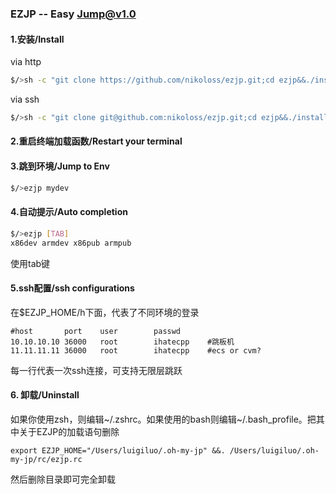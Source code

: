 ### EZJP -- Easy Jump@v1.0


#### 1.安装/Install
via http
```bash
$/>sh -c "git clone https://github.com/nikoloss/ezjp.git;cd ezjp&&./install.sh"
```
via ssh
```bash
$/>sh -c "git clone git@github.com:nikoloss/ezjp.git;cd ezjp&&./install.sh"
```

#### 2.重启终端加载函数/Restart your terminal
#### 3.跳到环境/Jump to Env
```bash
$/>ezjp mydev
```
#### 4.自动提示/Auto completion
```bash
$/>ezjp [TAB]
x86dev armdev x86pub armpub
```
使用tab键

#### 5.ssh配置/ssh configurations
在$EZJP_HOME/h下面，代表了不同环境的登录
```
#host		port	user		passwd
10.10.10.10	36000	root		ihatecpp    #跳板机
11.11.11.11	36000	root		ihatecpp    #ecs or cvm?
```
每一行代表一次ssh连接，可支持无限层跳跃


#### 6. 卸载/Uninstall
如果你使用zsh，则编辑~/.zshrc。如果使用的bash则编辑~/.bash_profile。把其中关于EZJP的加载语句删除
```
export EZJP_HOME="/Users/luigiluo/.oh-my-jp" &&. /Users/luigiluo/.oh-my-jp/rc/ezjp.rc
```
然后删除目录即可完全卸载